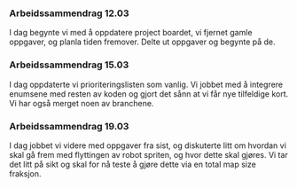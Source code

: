 ### Arbeidssammendrag 12.03
I dag begynte vi med å oppdatere project boardet, vi fjernet gamle oppgaver,
og planla tiden fremover. Delte ut oppgaver og begynte på de.

### Arbeidssammendrag 15.03
I dag oppdaterte vi prioriteringslisten som vanlig. Vi jobbet med å integrere enumsene med resten av koden og gjort det sånn at vi får nye tilfeldige kort. Vi har også merget noen av branchene.

### Arbeidssammendrag 19.03
I dag jobbet vi videre med oppgaver fra sist, og diskuterte litt om hvordan vi skal gå frem med flyttingen av robot spriten,
og hvor dette skal gjøres. Vi tar det litt på sikt og skal for nå teste å gjøre dette via en total map size fraksjon.